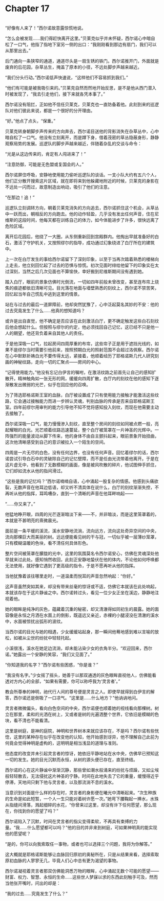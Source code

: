 # Chapter 17

<br>
“好像有人来了！”西尔诺故意露惊慌地说。

“怎么会被发现……我们得赶快离开这里。”贝莱克似乎并未怀疑，西尔诺心中暗自松了一口气，他指了指地下室另一侧的出口：“我刚刚看到那边有扇门，我们可以从那里出去。”

后门通向一条狭窄的通道，通道尽头是一扇生锈的铁门。西尔诺推开门，外面就是废弃的后花园，杂草丛生，掩盖了原本的小径，不远处脚步声越来越近。

“我们分头行动。”西尔诺低声快速说，“这样他们不容易抓到我们。”

“他们有可能是被我吸引来的。”贝莱克自然而然地开始反思，是不是他从西门潜入时被发现了，“我去引走他们，接下来就各凭本事了。”

西尔诺没有阻拦，正如他不信任贝莱克，贝莱克也一直防备着他。此刻到来的巡逻队对他们彼此来说，都是一个很好的分开理由。

“好。”他点了点头，“保重。”

贝莱克转身朝脚步声传来的方向奔去，西尔诺目送他的背影消失在杂草丛中，心中暗自松了一口气。他没有立刻离开，而是蹲下身，借着茂密的草丛隐蔽身形，静静观察局势的发展。巡逻队的脚步声越来越近，伴随着杂乱的交谈与命令：

“光是从这边传来的，肯定有人闯进来了！”

“注意防御，可能是无色盟或复国会的人。”

西尔诺屏住呼吸，安静地使用能力偷听巡逻队的谈话。一支小队大约有五六个人，他们正分散开搜索这片区域，就在即将来到他躲藏地附近的时候，贝莱克的身影在不远处一闪而过，故意制造出响动，吸引了他们的注意。

“在那边！追！”

巡逻队立刻调转方向，朝着贝莱克消失的方向追去，西尔诺抓住这个机会，从草丛中一跃而出，朝相反的方向跑去。他的动作轻盈，几乎没有发出任何声音，住在尼维斯的这段时间，他每天都在训练自己的体力，如今体能进步了许多，很快远离了危险区域。

离开后花园后，他绕了一大圈，从东侧重新回到宫殿群内。他掏出早就准备好的白石，激活了守护机关，又按照缪尔的指导，成功通过幻象绕进了白厅所在的建筑中。

上一次在白厅发生的事给西尔诺留下了深刻印象，以至于当再次踏着熟悉的楼梯向上走去，他立刻回忆起了过去的恐惧与惊慌。初次见面时绯给他留下的印象实在太过深刻，当然之后几次见面也不算愉快，幸好搬到尼维斯期间没有遇到她。

踏入白厅，眼前的景象仿佛时光倒流，一切如四年前般未曾改变，甚至连布帘上烧焦的痕迹都依旧清晰可见。目光落在地面与墙壁熟悉的刻纹上，西尔诺不禁苦笑，回忆起当年自己慌乱中逃到这里的情景。

站在与过去的最后一道屏障前，他却突然犹豫了，心中泛起莫名其妙的不安：他的过去究竟发生了什么……他真的想知道吗？

或许是出自直觉，他不确定是否应该在此刻激活白厅，更不确定触发这些白石刻纹后他会想起什么。但按照与缪尔的约定，他必须找回自己记忆，这已经不只是他一人的期望，他还背负着来自其他人的责任。

于是他深吸一口气，拉起房间四周厚重的布帘，这些帘子正是用于遮挡光线的，如果不是缪尔当时需要引他前来，按照预期白光的照射范围不会超过洛佩察。西尔诺在心中默默祈祷白光不要传得太远，紧接着，他顺着经历了耶格诺斯几代人研究刻画的神秘纹路，走向一切的汇聚点——房间的中心。

“记得使用能力。”他没有忘记白伊言的嘱咐，在激活纹路之前首先让自己的感知扩散开。精神触角如一张无形的网，缓缓向四周扩散，白厅内的刻纹在他的感知下逐渐散发出微弱的光芒，似乎在回应他的召唤。

为了筛选耶格诺斯王室的血脉，白厅被设置成了只有使用能力接触才能激活这些纹路，它会通过接触能力而进一步辨认灵魂，判别血脉的传承是否来自耶格诺斯王室。四年前缪尔用审判的能力引导他不知不觉将感知投入刻纹，而现在他需要主动去接触了。

西尔诺深吸一口气，能力慢慢渗入刻纹，直至整个房间的刻纹如同被点燃一般，亮起耀眼的白光。光芒顺着纹路迅速蔓延，整个白厅被笼罩在一片神圣的光辉中。一阵强烈的能量波动从脚下传来，他的身体不由自主颤抖起来，眼前景象开始扭曲，这次他清晰感受到自己的意识被拉入一个陌生的空间。

四周是一片无尽的白色，没有任何边界，也没有任何声音。回忆着缪尔的话，西尔诺尝试引导白石中的灵破除自己的记忆壁障，而不是任由光流带着他离开。于是在这片虚无中，他看到了无数模糊的画面，像是被风吹散的碎片，他试图伸手抓住，它们却如流水从他的指间滑过。

“这些是我的记忆吗？”西尔诺喃喃自语，心中涌起一股复杂的情感。他感到头痛欲裂，无数声音在他耳边低语，却又听不清具体在说什么，白厅的刻纹渐渐失控，不再听从他的指挥，耳鸣嘈杂，直到一个清晰的声音在他耳畔响起——

“……你又来了。”

他猛地睁开眼，四周的光芒逐渐暗淡下来——不，并非暗淡，而是这里笼罩着的，本就是不甚明亮的熹微晨光。

面前是一条平缓的溪流，溪水安静地流淌，流向远方，流向这处奇异空间的中央，流向那棵巨大而美丽的树。远远便能看见树的干与冠，一切似乎被一层薄纱笼罩，只有模糊温暖的色块，看不清任何具体形色。

整片空间被笼罩在朦胧的光中，这里的氛围莫名令西尔诺安心，仿佛在灵魂深处他早就来过此处。感知悄然收回，此刻正安静地蛰伏在他的体内，不论他如何呼唤都无法使用，就好像它遇到了更高级的指令，于是不愿再听从他的指挥。

当他犹豫着该往哪里走时，一道温柔而悦耳的声音忽然响起：“你好。”

这声音虽然突如其来，却没有带来丝毫的惊讶或不适，仿佛它本就该在此处响起，本就该存在于这片静谧之中。西尔诺转过头，看见一位少女正坐在溪边，静静地注视着他。

她的眼眸是纯净的灰色，蕴藏着沉重的秘密，却又清澈得如同初生的晨露。她的面容像是永恒之月洒在水面上的倒影，既遥远又亲近，赤裸的小腿浸没在清澈的溪水中，水面被惊扰出弧形的波纹。

当西尔诺的目光与她的相遇，少女缓缓站起身，那一瞬间他蓦地感到难以言喻的放松，如被从尘世的纷扰中轻轻托起。

小溪很浅，溪水在她足边流淌，却未能沾染少女的衣角半分。“欢迎回来，西尔诺。”她露出一个安静的笑容，“我们又见面了。”

“你知道我的名字？”西尔诺有些困惑，“你是谁？”

“我没有名字。”少女摇了摇头，她善于以那双通透的灰色眼眸直视他人，仿佛能看透对方内心的全部，“如果有需要，你可以称呼我为‘灵言者’。”

教会所尊奉的神明，祂代行人间的尊号便是灵言之人。即使早就得到白伊言的解答，西尔诺还是倒吸了一口凉气。“这里是……什么地方？”他讷讷地问。

灵言者微微偏头，看向白色空间的中央，西尔诺便也顺着她的视线看向那棵树。树立在那里，柔和的光洒在树上，又或者是树的光遍洒整个世界，它依旧是模糊的色块，看不清也不能看清。

这里是树庭，是神的庭院，神明和世界树本来就应该存在，不是吗？西尔诺有些恍惚，这里的某种存在似乎在改变他的认知，他开始感到讶异，他不理解自己此前为何竟会觉得神明是虚构的，这明明是相当浅显的道理与准则。

他态度的改变并未引起灵言者的惊讶，她依旧平静地站在水中央，仿佛早已预知这一切的发生。她的目光沉默而永恒，从树的源头便已存在，直至终结。

西尔诺的心在这片静谧中渐渐沉静，那些曾如潮水般涌来的纷扰与烦躁，又如尘埃般轻轻散去，无法侵扰这片神圣的宁静。时间在此地失去了它的重量，缓慢得近乎停滞，天地间只剩下他与灵言者，以及那流淌不息的溪水。

当意识到对面是什么样的存在时，灵言者的身影便在曦光中清晰起来。“次生种族的生命是如此短暂，一个人一生只能对着树许愿一次。”她弯下腰鞠起一捧水，水珠从指缝间滑落，溅起细碎的水花，“你曾来过这里，却没有许下任何愿望，那么现在，你找到你的愿望了吗？”

西尔诺陷入了沉默，时间在灵言者的指尖变得柔软，不再具有束缚的力量。“我……什么愿望都可以吗？”他的目的并非来到树庭，可如果神明真的能实现他的愿望呢？

“是的，你可以向我索取任一事物，或者也可以选择三个问题，我将为你解答。”

这大概就是耶格诺斯能够让血脉回归原初的奥秘所在，只是从结果来看，选择索取原初血脉的人寥寥无几，毕竟人们心中总有更为渴望的事物。

西尔诺凝视着灵言者那双仿佛能洞悉万物的眼眸，心中涌起无数个可能的愿望——财富、权力、智慧、永恒的生命……这些世人梦寐以求的东西此刻触手可及，然而当他张开嘴时，问出的却是：

“我的过去……究竟发生了什么？”
